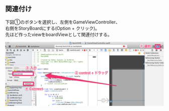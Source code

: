##  関連付け

下図①のボタンを選択し、左側をGameViewController、  
右側をStoryBoardにする(Option + クリック)。  
先ほど作ったviewをboardViewとして関連付けする。

![](img/board-relate.png)